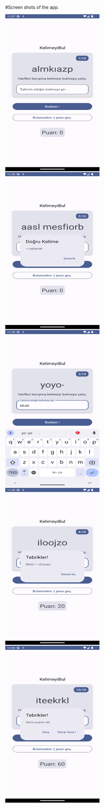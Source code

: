 #Screen shots of the app.

<img src="https://github.com/atakanUludag0497/Learning_Android_App_DEV/blob/AppsDev/Karisik_Kelimeyi_bul/MyUnscramble/Screenshot_1.png" alt="image one" width="300" height="500" />

<img src="https://github.com/atakanUludag0497/Learning_Android_App_DEV/blob/AppsDev/Karisik_Kelimeyi_bul/MyUnscramble/Screenshot_2.png" alt="Image two" width="300" height="500" />

<img src="https://github.com/atakanUludag0497/Learning_Android_App_DEV/blob/AppsDev/Karisik_Kelimeyi_bul/MyUnscramble/Screenshot_3.png" alt="Image three" width="300" height="500" />

<img src="https://github.com/atakanUludag0497/Learning_Android_App_DEV/blob/AppsDev/Karisik_Kelimeyi_bul/MyUnscramble/Screenshot_4.png" alt="Image four" width="300" height="500" />

<img src="https://github.com/atakanUludag0497/Learning_Android_App_DEV/blob/AppsDev/Karisik_Kelimeyi_bul/MyUnscramble/Screenshot_5.png" alt="Image five" width="300" height="500" />
